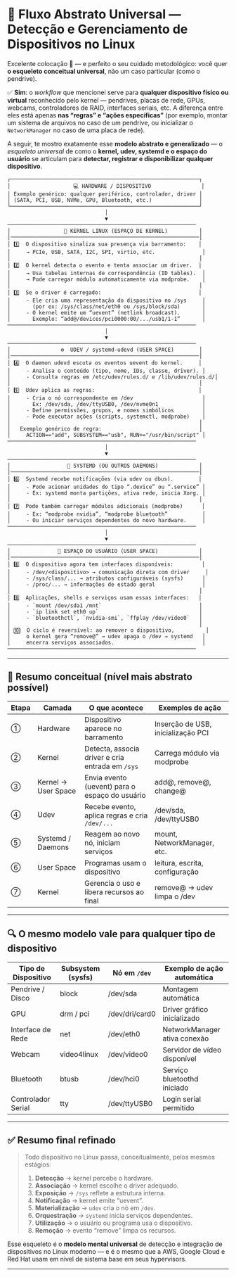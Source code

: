 # 🧩 **Fluxo Abstrato Universal — Detecção e Gerenciamento de Dispositivos no Linux**

Excelente colocação 👏 — e perfeito o seu cuidado metodológico: você quer **o esqueleto conceitual universal**, não um caso particular (como o pendrive).

✅ **Sim**: o *workflow* que mencionei serve para **qualquer dispositivo físico ou virtual** reconhecido pelo kernel — pendrives, placas de rede, GPUs, webcams, controladores de RAID, interfaces seriais, etc.
A diferença entre eles está apenas **nas “regras” e “ações específicas”** (por exemplo, montar um sistema de arquivos no caso de um pendrive, ou inicializar o `NetworkManager` no caso de uma placa de rede).

A seguir, te mostro exatamente esse **modelo abstrato e generalizado** — o *esqueleto universal* de como o **kernel, udev, systemd e o espaço do usuário** se articulam para **detectar, registrar e disponibilizar qualquer dispositivo**.

```
┌────────────────────────────────────────────────────────────┐
│                    💻 HARDWARE / DISPOSITIVO                │
│ Exemplo genérico: qualquer periférico, controlador, driver │
│ (SATA, PCI, USB, NVMe, GPU, Bluetooth, etc.)               │
└────────────────────────────────────────────────────────────┘
                               │
                               ▼
────────────────────────────────────────────────────────────
│                 🧠 KERNEL LINUX (ESPAÇO DE KERNEL)          │
│────────────────────────────────────────────────────────────│
│ 1️⃣  O dispositivo sinaliza sua presença via barramento:    │
│     → PCIe, USB, SATA, I2C, SPI, virtio, etc.               │
│                                                            │
│ 2️⃣  O kernel detecta o evento e tenta associar um driver.  │
│     → Usa tabelas internas de correspondência (ID tables).  │
│     → Pode carregar módulo automaticamente via modprobe.    │
│                                                            │
│ 3️⃣  Se o driver é carregado:                               │
│     - Ele cria uma representação do dispositivo no /sys     │
│       (por ex: /sys/class/net/eth0 ou /sys/block/sda)       │
│     - O kernel emite um “uevent” (netlink broadcast).       │
│       Exemplo: “add@/devices/pci0000:00/.../usb1/1-1”       │
────────────────────────────────────────────────────────────
                               │
                               ▼
────────────────────────────────────────────────────────────
│                ⚙️  UDEV / systemd-udevd (USER SPACE)        │
│────────────────────────────────────────────────────────────│
│ 4️⃣  O daemon udevd escuta os eventos uevent do kernel.     │
│     - Analisa o conteúdo (tipo, nome, IDs, classe, driver). │
│     - Consulta regras em /etc/udev/rules.d/ e /lib/udev/rules.d/│
│                                                            │
│ 5️⃣  Udev aplica as regras:                                 │
│     - Cria o nó correspondente em /dev                      │
│       Ex: /dev/sda, /dev/ttyUSB0, /dev/nvme0n1              │
│     - Define permissões, grupos, e nomes simbólicos         │
│     - Pode executar ações (scripts, systemctl, modprobe)    │
│                                                            │
│   Exemplo genérico de regra:                               │
│     ACTION=="add", SUBSYSTEM=="usb", RUN+="/usr/bin/script" │
────────────────────────────────────────────────────────────
                               │
                               ▼
────────────────────────────────────────────────────────────
│                  🧩 SYSTEMD (OU OUTROS DAEMONS)             │
│────────────────────────────────────────────────────────────│
│ 6️⃣  Systemd recebe notificações (via udev ou dbus).        │
│     - Pode acionar unidades do tipo “.device” ou “.service” │
│     - Ex: systemd monta partições, ativa rede, inicia Xorg. │
│                                                            │
│ 7️⃣  Pode também carregar módulos adicionais (modprobe)      │
│     - Ex: “modprobe nvidia”, “modprobe bluetooth”           │
│     - Ou iniciar serviços dependentes do novo hardware.     │
────────────────────────────────────────────────────────────
                               │
                               ▼
────────────────────────────────────────────────────────────
│               🧠 ESPAÇO DO USUÁRIO (USER SPACE)             │
│────────────────────────────────────────────────────────────│
│ 8️⃣  O dispositivo agora tem interfaces disponíveis:         │
│     - /dev/<dispositivo> → comunicação direta com driver     │
│     - /sys/class/... → atributos configuráveis (sysfs)      │
│     - /proc/... → informações de estado geral               │
│                                                            │
│ 9️⃣  Aplicações, shells e serviços usam essas interfaces:   │
│     - `mount /dev/sda1 /mnt`                               │
│     - `ip link set eth0 up`                                │
│     - `bluetoothctl`, `nvidia-smi`, `ffplay /dev/video0`   │
│                                                            │
│ 🔟  O ciclo é reversível: ao remover o dispositivo,          │
│     o kernel gera “remove@” → udev apaga o /dev → systemd   │
│     encerra serviços associados.                            │
────────────────────────────────────────────────────────────
```

---

## 🧠 **Resumo conceitual (nível mais abstrato possível)**

| Etapa | Camada              | O que acontece                                   | Exemplos de ação                   |
| ----- | ------------------- | ------------------------------------------------ | ---------------------------------- |
| ①     | Hardware            | Dispositivo aparece no barramento                | Inserção de USB, inicialização PCI |
| ②     | Kernel              | Detecta, associa driver e cria entrada em `/sys` | Carrega módulo via modprobe        |
| ③     | Kernel → User Space | Envia evento (uevent) para o espaço do usuário   | add@, remove@, change@             |
| ④     | Udev                | Recebe evento, aplica regras e cria `/dev/...`   | /dev/sda, /dev/ttyUSB0             |
| ⑤     | Systemd / Daemons   | Reagem ao novo nó, iniciam serviços              | mount, NetworkManager, etc.        |
| ⑥     | User Space          | Programas usam o dispositivo                     | leitura, escrita, configuração     |
| ⑦     | Kernel              | Gerencia o uso e libera recursos ao final        | remove@ → udev limpa o /dev        |

---

## 🔍 **O mesmo modelo vale para qualquer tipo de dispositivo**

| Tipo de Dispositivo | Subsystem (sysfs) | Nó em `/dev`   | Exemplo de ação automática   |
| ------------------- | ----------------- | -------------- | ---------------------------- |
| Pendrive / Disco    | block             | /dev/sda       | Montagem automática          |
| GPU                 | drm / pci         | /dev/dri/card0 | Driver gráfico inicializado  |
| Interface de Rede   | net               | /dev/eth0      | NetworkManager ativa conexão |
| Webcam              | video4linux       | /dev/video0    | Servidor de vídeo disponível |
| Bluetooth           | btusb             | /dev/hci0      | Serviço bluetoothd iniciado  |
| Controlador Serial  | tty               | /dev/ttyUSB0   | Login serial permitido       |

---

## ✅ **Resumo final refinado**

> Todo dispositivo no Linux passa, conceitualmente, pelos mesmos estágios:
>
> 1. **Detecção** → kernel percebe o hardware.
> 2. **Associação** → kernel escolhe o driver adequado.
> 3. **Exposição** → `/sys` reflete a estrutura interna.
> 4. **Notificação** → kernel emite “uevent”.
> 5. **Materialização** → `udev` cria o nó em `/dev`.
> 6. **Orquestração** → `systemd` inicia serviços dependentes.
> 7. **Utilização** → o usuário ou programa usa o dispositivo.
> 8. **Remoção** → evento “remove” limpa os recursos.

Esse esqueleto é o **modelo mental universal** de detecção e integração de dispositivos no Linux moderno — e é o mesmo que a AWS, Google Cloud e Red Hat usam em nível de sistema base em seus hypervisors.

---